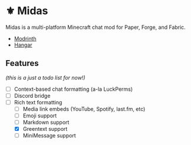 # ⚜️ Midas

Midas is a multi-platform Minecraft chat mod for Paper, Forge, and Fabric.

- [Modrinth](https://modrinth.com/mod/midas)
- [Hangar](https://hangar.papermc.io/webcrawls/midas)

## Features

_(this is a just a todo list for now!)_

- [ ] Context-based chat formatting (a-la LuckPerms)
- [ ] Discord bridge
- [ ] Rich text formatting
    - [ ] Media link embeds (YouTube, Spotify, last.fm, etc)
    - [ ] Emoji support
    - [ ] Markdown support
    - [x] Greentext support
    - [ ] MiniMessage support